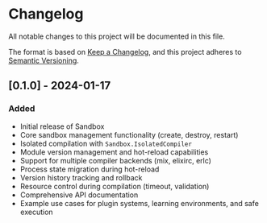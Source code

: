 # Changelog

All notable changes to this project will be documented in this file.

The format is based on [Keep a Changelog](https://keepachangelog.com/en/1.0.0/),
and this project adheres to [Semantic Versioning](https://semver.org/spec/v2.0.0.html).

## [0.1.0] - 2024-01-17

### Added
- Initial release of Sandbox
- Core sandbox management functionality (create, destroy, restart)
- Isolated compilation with `Sandbox.IsolatedCompiler`
- Module version management and hot-reload capabilities
- Support for multiple compiler backends (mix, elixirc, erlc)
- Process state migration during hot-reload
- Version history tracking and rollback
- Resource control during compilation (timeout, validation)
- Comprehensive API documentation
- Example use cases for plugin systems, learning environments, and safe execution